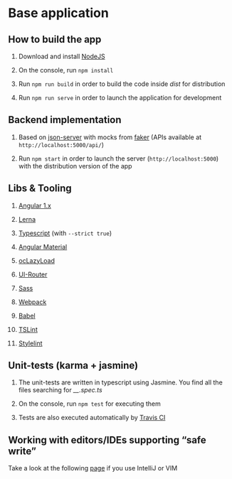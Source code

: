 Base application
=========

## How to build the app

1. Download and install [NodeJS](https://nodejs.org/en/)

2. On the console, run ``npm install``

3. Run ``npm run build`` in order to build the code inside *dist* for distribution 

4. Run ``npm run serve`` in order to launch the application for development 
 
## Backend implementation 

1. Based on [json-server](https://github.com/typicode/json-server) with mocks from [faker](https://github.com/Marak/faker.js) (APIs available at `http://localhost:5000/api/`)

2. Run ``npm start`` in order to launch the server (``http://localhost:5000``) with the distribution version of the app 

## Libs & Tooling

1. [Angular 1.x](https://angularjs.org/)

2. [Lerna](https://lernajs.io/)

3. [Typescript](https://www.typescriptlang.org/) (with ``--strict true``)

4. [Angular Material](https://material.angularjs.org/latest/) 

5. [ocLazyLoad](https://oclazyload.readme.io/)

6. [UI-Router](https://ui-router.github.io/) 

7. [Sass](http://sass-lang.com/) 

8. [Webpack](https://webpack.js.org/) 

9. [Babel](https://babeljs.io/) 

10. [TSLint](https://palantir.github.io/tslint/) 

11. [Stylelint](https://stylelint.io/) 

## Unit-tests (karma + jasmine)

1. The unit-tests are written in typescript using Jasmine. You find all the files searching for *__.spec.ts*
 
2. On the console, run ``npm test`` for executing them 

3. Tests are also executed automatically by [Travis CI](https://travis-ci.com/)

## Working with editors/IDEs supporting “safe write”

Take a look at the following [page](https://webpack.github.io/docs/webpack-dev-server.html#working-with-editors-ides-supporting-safe-write) if you use IntelliJ or VIM 
